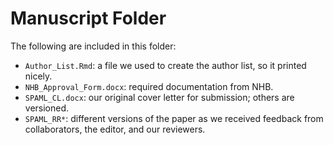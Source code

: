 # Manuscript Folder

The following are included in this folder:

- `Author_List.Rmd`: a file we used to create the author list, so it printed nicely. 
- `NHB_Approval_Form.docx`: required documentation from NHB.
- `SPAML_CL.docx`: our original cover letter for submission; others are versioned.
- `SPAML_RR*`: different versions of the paper as we received feedback from collaborators, the editor, and our reviewers. 
